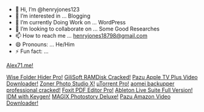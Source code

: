 - 👋 Hi, I’m @henryjones123
- 👀 I’m interested in ... Blogging
- 🌱 I’m currently Doing Work on  ... WordPress
- 💞️ I’m looking to collaborate on ... Some Good Researches
- 📫 How to reach me ... henryjones18798@gmail.com
- 😄 Pronouns: ... He/Him
- ⚡ Fun fact: ...

<!---
henryjones123/henryjones123 is a ✨ special ✨ repository because its `README.md` (<a href="https://alex71.me/">Alex71.me!</a>) appears on your GitHub profile.
You can click the Preview link to take a look at your changes.
---> <a href="https://alex71.me/">Alex71.me!</a>
<a href="https://alex71.me/wise-folder-hider-pro-licesnse-key-with-keygen/">Wise Folder Hider Pro!</a> 
<a href="https://alex71.me/gilisoft-ramdisk/">GiliSoft RAMDisk Cracked!</a> 
<a href="https://alex71.me/pazu-apple-tv-plus-video-downloader-keygen-free-crack/">Pazu Apple TV Plus Video Downloader!</a> 
<a href="https://alex71.me/zoner-photo-studio-x-full-download-crack/">Zoner Photo Studio X!</a> 
<a href="https://alex71.me/patched-utorrent-pro-download/">µTorrent Pro!</a> 
<a href="https://alex71.me/aomei-backupper-professional-cracked-with-license-key/">aomei backupper professional cracked!</a> 
<a href="https://alex71.me/foxit-pdf-editor-pro/">Foxit PDF Editor Pro!</a>
<a href="https://alex71.me/ableton-live-suite-full-version/">Ableton Live Suite Full Version!</a>  
<a href="https://alex71.me/idm-keygen-tested-full-version-download/">IDM with Keygen!</a>
<a href="https://alex71.me/magix-photostory-deluxe-full-key/">MAGIX Photostory Deluxe!</a>
<a href="https://alex71.me/pazu-amazon-video-downloader-cracked-full-version/">Pazu Amazon Video Downloader!</a>
